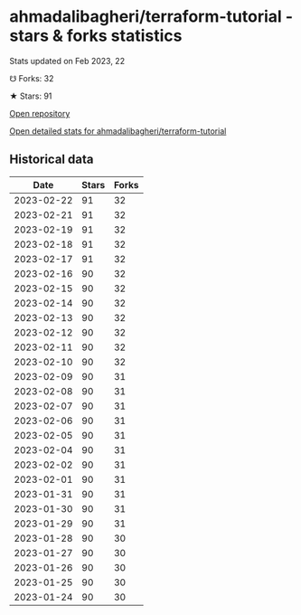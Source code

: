 # ahmadalibagheri/terraform-tutorial - stars & forks statistics

Stats updated on Feb 2023, 22

☋ Forks: 32

★ Stars: 91

[Open repository](https://github.com/ahmadalibagheri/terraform-tutorial)

[Open detailed stats for ahmadalibagheri/terraform-tutorial](https://reviewgithub.com/rep/ahmadalibagheri/terraform-tutorial)

## Historical data
| Date | Stars | Forks |
|------|-------|-------|
| 2023-02-22 | 91 | 32 | 
| 2023-02-21 | 91 | 32 | 
| 2023-02-19 | 91 | 32 | 
| 2023-02-18 | 91 | 32 | 
| 2023-02-17 | 91 | 32 | 
| 2023-02-16 | 90 | 32 | 
| 2023-02-15 | 90 | 32 | 
| 2023-02-14 | 90 | 32 | 
| 2023-02-13 | 90 | 32 | 
| 2023-02-12 | 90 | 32 | 
| 2023-02-11 | 90 | 32 | 
| 2023-02-10 | 90 | 32 | 
| 2023-02-09 | 90 | 31 | 
| 2023-02-08 | 90 | 31 | 
| 2023-02-07 | 90 | 31 | 
| 2023-02-06 | 90 | 31 | 
| 2023-02-05 | 90 | 31 | 
| 2023-02-04 | 90 | 31 | 
| 2023-02-02 | 90 | 31 | 
| 2023-02-01 | 90 | 31 | 
| 2023-01-31 | 90 | 31 | 
| 2023-01-30 | 90 | 31 | 
| 2023-01-29 | 90 | 31 | 
| 2023-01-28 | 90 | 30 | 
| 2023-01-27 | 90 | 30 | 
| 2023-01-26 | 90 | 30 | 
| 2023-01-25 | 90 | 30 | 
| 2023-01-24 | 90 | 30 | 

